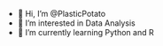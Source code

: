 - 👋 Hi, I’m @PlasticPotato
- 👀 I’m interested in Data Analysis
- 🌱 I’m currently learning Python and R

<!---
PlasticPotato/PlasticPotato is a ✨ special ✨ repository because its `README.md` (this file) appears on your GitHub profile.
You can click the Preview link to take a look at your changes.
--->
